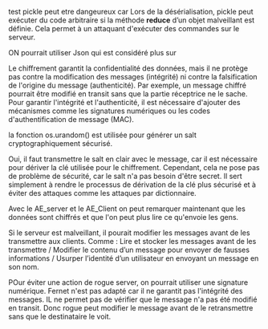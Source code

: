 test
pickle peut etre dangeureux car Lors de la désérialisation, pickle peut exécuter du code arbitraire si la méthode __reduce__ d’un objet malveillant est définie. Cela permet à un attaquant d'exécuter des commandes sur le serveur.

ON pourrait utiliser Json qui est considéré plus sur


Le chiffrement garantit la confidentialité des données, mais il ne protège pas contre la modification des messages (intégrité) ni contre la falsification de l'origine du message (authenticité). Par exemple, un message chiffré pourrait être modifié en transit sans que la partie réceptrice ne le sache. Pour garantir l'intégrité et l'authenticité, il est nécessaire d'ajouter des mécanismes comme les signatures numériques ou les codes d'authentification de message (MAC).

 la fonction os.urandom() est utilisée pour générer un salt cryptographiquement sécurisé. 
 
 Oui, il faut transmettre le salt en clair avec le message, car il est nécessaire pour dériver la clé utilisée pour le chiffrement. Cependant, cela ne pose pas de problème de sécurité, car le salt n'a pas besoin d'être secret. Il sert simplement à rendre le processus de dérivation de la clé plus sécurisé et à éviter des attaques comme les attaques par dictionnaire.
 
 
Avec le AE_server et le AE_Client on peut remarquer maintenant que les données sont chiffrés et que l'on peut plus lire ce qu'envoie les gens.


Si le serveur est malveillant, il pourait modifier les messages avant de les transmettre aux clients. Comme :
Lire et stocker les messages avant de les transmettre / Modifier le contenu d’un message pour envoyer de fausses informations / Usurper l’identité d’un utilisateur en envoyant un message en son nom.

POur éviter une action de rogue server, on pourrait utiliser une signature numérique. Fernet n'est pas adapté car il ne garantit pas l'intégrité des messages. IL ne permet pas de vérifier que le message n'a pas été modifié en transit. Donc rogue peut modifier le message avant de le retransmettre sans que le destinataire le voit.
